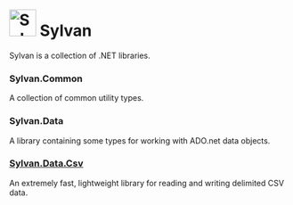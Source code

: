 # <img src="Sylvan.png" height="48" alt="Sylvan Logo"/> Sylvan

Sylvan is a collection of .NET libraries.

### Sylvan.Common
A collection of common utility types.

### Sylvan.Data
A library containing some types for working with ADO.net data objects.

### [Sylvan.Data.Csv](docs/Sylvan.Data.Csv.md)
An extremely fast, lightweight library for reading and writing delimited CSV data.
